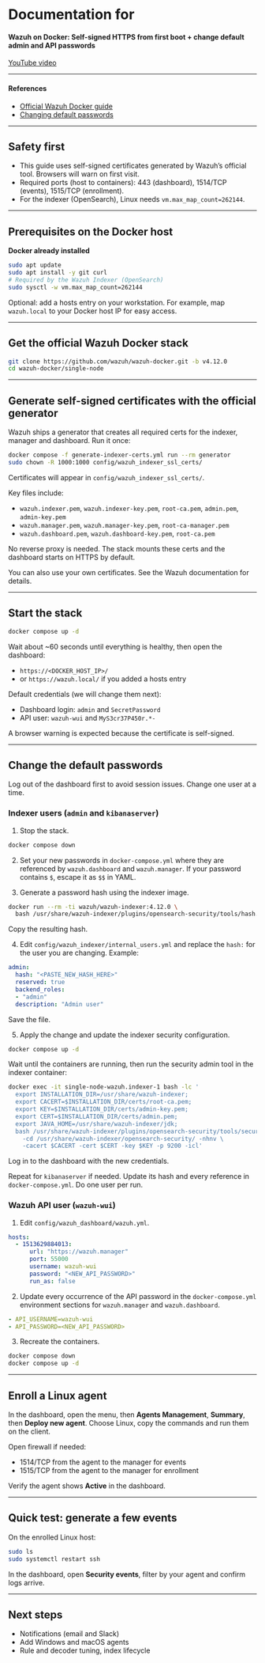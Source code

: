# Documentation for

#### Wazuh on Docker: Self-signed HTTPS from first boot + change default admin and API passwords

[YouTube video](https://youtu.be/ds3IGEUM9B4)

---

#### References

- [Official Wazuh Docker guide](https://documentation.wazuh.com/current/deployment-options/docker/wazuh-container.html)
- [Changing default passwords](https://documentation.wazuh.com/current/deployment-options/docker/changing-default-password.html)

---

## Safety first

- This guide uses self-signed certificates generated by Wazuh’s official tool. Browsers will warn on first visit.
- Required ports (host to containers): 443 (dashboard), 1514/TCP (events), 1515/TCP (enrollment).
- For the indexer (OpenSearch), Linux needs `vm.max_map_count=262144`.

---

## Prerequisites on the Docker host

**Docker already installed**

```bash
sudo apt update
sudo apt install -y git curl
# Required by the Wazuh Indexer (OpenSearch)
sudo sysctl -w vm.max_map_count=262144
```

Optional: add a hosts entry on your workstation. For example, map `wazuh.local` to your Docker host IP for easy access.

---

## Get the official Wazuh Docker stack

```bash
git clone https://github.com/wazuh/wazuh-docker.git -b v4.12.0
cd wazuh-docker/single-node
```

---

## Generate self-signed certificates with the official generator

Wazuh ships a generator that creates all required certs for the indexer, manager and dashboard. Run it once:

```bash
docker compose -f generate-indexer-certs.yml run --rm generator
sudo chown -R 1000:1000 config/wazuh_indexer_ssl_certs/
```

Certificates will appear in `config/wazuh_indexer_ssl_certs/`.

Key files include:

- `wazuh.indexer.pem`, `wazuh.indexer-key.pem`, `root-ca.pem`, `admin.pem`, `admin-key.pem`
- `wazuh.manager.pem`, `wazuh.manager-key.pem`, `root-ca-manager.pem`
- `wazuh.dashboard.pem`, `wazuh.dashboard-key.pem`, `root-ca.pem`

No reverse proxy is needed. The stack mounts these certs and the dashboard starts on HTTPS by default.

You can also use your own certificates. See the Wazuh documentation for details.

---

## Start the stack

```bash
docker compose up -d
```

Wait about ~60 seconds until everything is healthy, then open the dashboard:

- `https://<DOCKER_HOST_IP>/`  
- or `https://wazuh.local/` if you added a hosts entry

Default credentials (we will change them next):

- Dashboard login: `admin` and `SecretPassword`
- API user: `wazuh-wui` and `MyS3cr37P450r.*-`

A browser warning is expected because the certificate is self-signed.

---

## Change the default passwords

Log out of the dashboard first to avoid session issues. Change one user at a time.

### Indexer users (`admin` and `kibanaserver`)

1) Stop the stack.

```bash
docker compose down
```

2) Set your new passwords in `docker-compose.yml` where they are referenced by `wazuh.dashboard` and `wazuh.manager`. If your password contains `$`, escape it as `$$` in YAML.

3) Generate a password hash using the indexer image.

```bash
docker run --rm -ti wazuh/wazuh-indexer:4.12.0 \
  bash /usr/share/wazuh-indexer/plugins/opensearch-security/tools/hash.sh
```

Copy the resulting hash.

4) Edit `config/wazuh_indexer/internal_users.yml` and replace the `hash:` for the user you are changing. Example:

```yaml
admin:
  hash: "<PASTE_NEW_HASH_HERE>"
  reserved: true
  backend_roles:
  - "admin"
  description: "Admin user"
```

Save the file.

5) Apply the change and update the indexer security configuration.

```bash
docker compose up -d
```

Wait until the containers are running, then run the security admin tool in the indexer container:

```bash
docker exec -it single-node-wazuh.indexer-1 bash -lc '
  export INSTALLATION_DIR=/usr/share/wazuh-indexer;
  export CACERT=$INSTALLATION_DIR/certs/root-ca.pem;
  export KEY=$INSTALLATION_DIR/certs/admin-key.pem;
  export CERT=$INSTALLATION_DIR/certs/admin.pem;
  export JAVA_HOME=/usr/share/wazuh-indexer/jdk;
  bash /usr/share/wazuh-indexer/plugins/opensearch-security/tools/securityadmin.sh \
    -cd /usr/share/wazuh-indexer/opensearch-security/ -nhnv \
    -cacert $CACERT -cert $CERT -key $KEY -p 9200 -icl'
```

Log in to the dashboard with the new credentials.

Repeat for `kibanaserver` if needed. Update its hash and every reference in `docker-compose.yml`. Do one user per run.

### Wazuh API user (`wazuh-wui`)

1) Edit `config/wazuh_dashboard/wazuh.yml`.

```yaml
hosts:
  - 1513629884013:
      url: "https://wazuh.manager"
      port: 55000
      username: wazuh-wui
      password: "<NEW_API_PASSWORD>"
      run_as: false
```

2) Update every occurrence of the API password in the `docker-compose.yml` environment sections for `wazuh.manager` and `wazuh.dashboard`.

```yaml
- API_USERNAME=wazuh-wui
- API_PASSWORD=<NEW_API_PASSWORD>
```

3) Recreate the containers.

```bash
docker compose down
docker compose up -d
```

---

## Enroll a Linux agent

In the dashboard, open the menu, then **Agents Management**, **Summary**, then **Deploy new agent**. Choose Linux, copy the commands and run them on the client.

Open firewall if needed:

- 1514/TCP from the agent to the manager for events
- 1515/TCP from the agent to the manager for enrollment

Verify the agent shows **Active** in the dashboard.

---

## Quick test: generate a few events

On the enrolled Linux host:

```bash
sudo ls
sudo systemctl restart ssh
```

In the dashboard, open **Security events**, filter by your agent and confirm logs arrive.

---

## Next steps
- Notifications (email and Slack)
- Add Windows and macOS agents
- Rule and decoder tuning, index lifecycle
